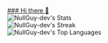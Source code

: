 [### Hi there 👋](https://camo.githubusercontent.com/b307fe528c9a608f02b64cde86ec98faddbd911570434ee4e23209a7f3be291a/68747470733a2f2f63617073756c652d72656e6465722e76657263656c2e6170702f6170693f747970653d776176696e6726636f6c6f723d6772616469656e7426746578743d48656c6c6f21253230f09f918b266865696768743d3130302673656374696f6e3d686561646572)
<br>
![NullGuy-dev's Stats](https://github-readme-stats.vercel.app/api?username=NullGuy-dev&theme=tokyonight&show_icons=true&hide_border=false&count_private=true)
<br>
![NullGuy-dev's Streak](https://github-readme-streak-stats.herokuapp.com/?user=NullGuy-dev&theme=tokyonight&hide_border=false)
<br>
![NullGuy-dev's Top Languages](https://github-readme-stats.vercel.app/api/top-langs/?username=NullGuy-dev&theme=tokyonight&show_icons=true&hide_border=false&layout=compact)
